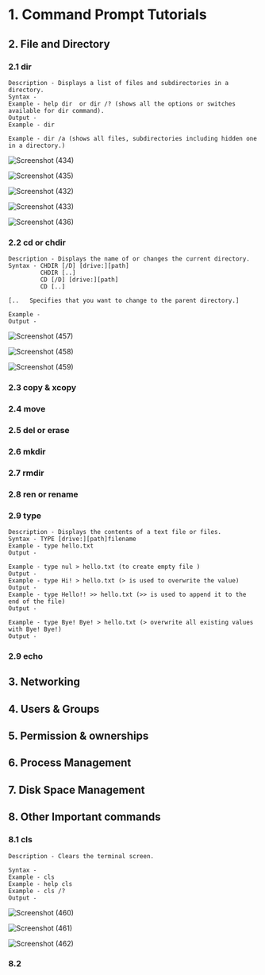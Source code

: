 # 1. Command Prompt Tutorials

## 2. File and Directory

### 2.1 dir
    Description - Displays a list of files and subdirectories in a directory.
    Syntax - 
    Example - help dir  or dir /? (shows all the options or switches available for dir command).
    Output -
    Example - dir

    Example - dir /a (shows all files, subdirectories including hidden one in a directory.)

![Screenshot (434)](https://github.com/user-attachments/assets/58e4b009-0268-4911-b8eb-c10d7ec37b46)

![Screenshot (435)](https://github.com/user-attachments/assets/5fc85d5d-cdb5-483c-ba3d-039746f545fb)

![Screenshot (432)](https://github.com/user-attachments/assets/812b0f47-2a65-4b46-b52d-c2ebc67c05bf)

![Screenshot (433)](https://github.com/user-attachments/assets/84cf9277-3a0e-4a6e-80f7-cfaa9dd58d00)

![Screenshot (436)](https://github.com/user-attachments/assets/5535a451-4966-4ecf-8cd1-df0fbd7dcd73)

### 2.2 cd or chdir
    Description - Displays the name of or changes the current directory.
    Syntax - CHDIR [/D] [drive:][path]
             CHDIR [..]
             CD [/D] [drive:][path]
             CD [..]

    [..   Specifies that you want to change to the parent directory.]
    
    Example - 
    Output -
![Screenshot (457)](https://github.com/user-attachments/assets/0e52909c-b089-47ff-828b-53490c2ac88e)

![Screenshot (458)](https://github.com/user-attachments/assets/7ba6fe7a-4f74-4b0d-8052-7c3977eed35c)

![Screenshot (459)](https://github.com/user-attachments/assets/aa931f33-5681-4dc3-ada8-a1b180cdaa87)

### 2.3 copy & xcopy
### 2.4 move
### 2.5 del or erase
### 2.6 mkdir
### 2.7 rmdir
### 2.8 ren or rename
### 2.9 type
    Description - Displays the contents of a text file or files.
    Syntax - TYPE [drive:][path]filename
    Example - type hello.txt
    Output - 

    Example - type nul > hello.txt (to create empty file )
    Output -
    Example - type Hi! > hello.txt (> is used to overwrite the value)
    Output -
    Example - type Hello!! >> hello.txt (>> is used to append it to the end of the file)
    Output -

    Example - type Bye! Bye! > hello.txt (> overwrite all existing values with Bye! Bye!)
    Output -
### 2.9 echo
  
## 3. Networking

## 4. Users & Groups

## 5. Permission & ownerships

## 6. Process Management

## 7. Disk Space Management

## 8. Other Important commands
### 8.1 cls
    Description - Clears the terminal screen.
    
    Syntax -  
    Example - cls
    Example - help cls
    Example - cls /?
    Output -
![Screenshot (460)](https://github.com/user-attachments/assets/0e2d7c4d-7593-46d6-b5ae-a096d7893074)

![Screenshot (461)](https://github.com/user-attachments/assets/2726442f-227d-4fab-98e9-4d834b94e46f)

![Screenshot (462)](https://github.com/user-attachments/assets/b536fbd8-7c0c-41d5-a9bd-c6e141a2d463)

### 8.2
